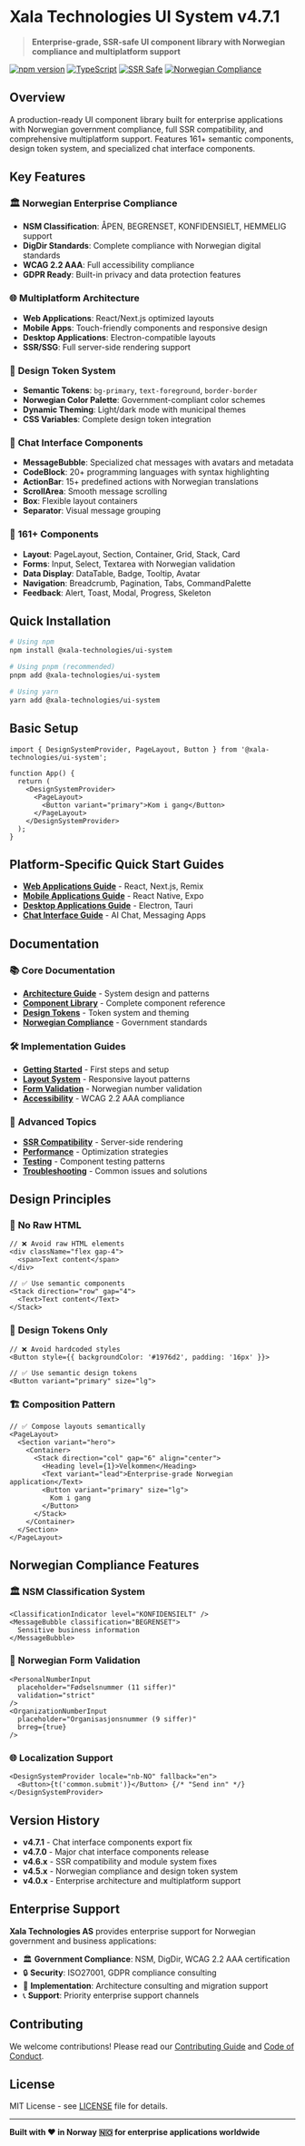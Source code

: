 # Xala Technologies UI System v4.7.1

> **Enterprise-grade, SSR-safe UI component library with Norwegian compliance and multiplatform support**

[![npm version](https://badge.fury.io/js/%40xala-technologies%2Fui-system.svg)](https://badge.fury.io/js/%40xala-technologies%2Fui-system)
[![TypeScript](https://img.shields.io/badge/TypeScript-Ready-blue.svg)](https://www.typescriptlang.org/)
[![SSR Safe](https://img.shields.io/badge/SSR-Safe-green.svg)](https://nextjs.org/)
[![Norwegian Compliance](https://img.shields.io/badge/Norwegian-Compliant-red.svg)](https://www.digdir.no/)

## Overview

A production-ready UI component library built for enterprise applications with Norwegian government compliance, full SSR compatibility, and comprehensive multiplatform support. Features 161+ semantic components, design token system, and specialized chat interface components.

## Key Features

### 🏛️ **Norwegian Enterprise Compliance**

- **NSM Classification**: ÅPEN, BEGRENSET, KONFIDENSIELT, HEMMELIG support
- **DigDir Standards**: Complete compliance with Norwegian digital standards
- **WCAG 2.2 AAA**: Full accessibility compliance
- **GDPR Ready**: Built-in privacy and data protection features

### 🌐 **Multiplatform Architecture**

- **Web Applications**: React/Next.js optimized layouts
- **Mobile Apps**: Touch-friendly components and responsive design
- **Desktop Applications**: Electron-compatible layouts
- **SSR/SSG**: Full server-side rendering support

### 🎨 **Design Token System**

- **Semantic Tokens**: `bg-primary`, `text-foreground`, `border-border`
- **Norwegian Color Palette**: Government-compliant color schemes
- **Dynamic Theming**: Light/dark mode with municipal themes
- **CSS Variables**: Complete design token integration

### 💬 **Chat Interface Components**

- **MessageBubble**: Specialized chat messages with avatars and metadata
- **CodeBlock**: 20+ programming languages with syntax highlighting
- **ActionBar**: 15+ predefined actions with Norwegian translations
- **ScrollArea**: Smooth message scrolling
- **Box**: Flexible layout containers
- **Separator**: Visual message grouping

### 🧩 **161+ Components**

- **Layout**: PageLayout, Section, Container, Grid, Stack, Card
- **Forms**: Input, Select, Textarea with Norwegian validation
- **Data Display**: DataTable, Badge, Tooltip, Avatar
- **Navigation**: Breadcrumb, Pagination, Tabs, CommandPalette
- **Feedback**: Alert, Toast, Modal, Progress, Skeleton

## Quick Installation

```bash
# Using npm
npm install @xala-technologies/ui-system

# Using pnpm (recommended)
pnpm add @xala-technologies/ui-system

# Using yarn
yarn add @xala-technologies/ui-system
```

## Basic Setup

```tsx
import { DesignSystemProvider, PageLayout, Button } from '@xala-technologies/ui-system';

function App() {
  return (
    <DesignSystemProvider>
      <PageLayout>
        <Button variant="primary">Kom i gang</Button>
      </PageLayout>
    </DesignSystemProvider>
  );
}
```

## Platform-Specific Quick Start Guides

- **[Web Applications Guide](./docs/quick-start/web-applications.md)** - React, Next.js, Remix
- **[Mobile Applications Guide](./docs/quick-start/mobile-applications.md)** - React Native, Expo
- **[Desktop Applications Guide](./docs/quick-start/desktop-applications.md)** - Electron, Tauri
- **[Chat Interface Guide](./docs/quick-start/chat-interfaces.md)** - AI Chat, Messaging Apps

## Documentation

### 📚 **Core Documentation**

- **[Architecture Guide](./docs/architecture.md)** - System design and patterns
- **[Component Library](./docs/components/README.md)** - Complete component reference
- **[Design Tokens](./docs/design-tokens.md)** - Token system and theming
- **[Norwegian Compliance](./docs/norwegian-compliance.md)** - Government standards

### 🛠️ **Implementation Guides**

- **[Getting Started](./docs/getting-started.md)** - First steps and setup
- **[Layout System](./docs/layouts/README.md)** - Responsive layout patterns
- **[Form Validation](./docs/forms/validation.md)** - Norwegian number validation
- **[Accessibility](./docs/accessibility/README.md)** - WCAG 2.2 AAA compliance

### 🎯 **Advanced Topics**

- **[SSR Compatibility](./docs/ssr-best-practices.md)** - Server-side rendering
- **[Performance](./docs/performance.md)** - Optimization strategies
- **[Testing](./docs/testing/README.md)** - Component testing patterns
- **[Troubleshooting](./docs/troubleshooting.md)** - Common issues and solutions

## Design Principles

### 🚫 **No Raw HTML**

```tsx
// ❌ Avoid raw HTML elements
<div className="flex gap-4">
  <span>Text content</span>
</div>

// ✅ Use semantic components
<Stack direction="row" gap="4">
  <Text>Text content</Text>
</Stack>
```

### 🎨 **Design Tokens Only**

```tsx
// ❌ Avoid hardcoded styles
<Button style={{ backgroundColor: '#1976d2', padding: '16px' }}>

// ✅ Use semantic design tokens
<Button variant="primary" size="lg">
```

### 🏗️ **Composition Pattern**

```tsx
// ✅ Compose layouts semantically
<PageLayout>
  <Section variant="hero">
    <Container>
      <Stack direction="col" gap="6" align="center">
        <Heading level={1}>Velkommen</Heading>
        <Text variant="lead">Enterprise-grade Norwegian application</Text>
        <Button variant="primary" size="lg">
          Kom i gang
        </Button>
      </Stack>
    </Container>
  </Section>
</PageLayout>
```

## Norwegian Compliance Features

### 🏛️ **NSM Classification System**

```tsx
<ClassificationIndicator level="KONFIDENSIELT" />
<MessageBubble classification="BEGRENSET">
  Sensitive business information
</MessageBubble>
```

### 📝 **Norwegian Form Validation**

```tsx
<PersonalNumberInput
  placeholder="Fødselsnummer (11 siffer)"
  validation="strict"
/>
<OrganizationNumberInput
  placeholder="Organisasjonsnummer (9 siffer)"
  brreg={true}
/>
```

### 🌐 **Localization Support**

```tsx
<DesignSystemProvider locale="nb-NO" fallback="en">
  <Button>{t('common.submit')}</Button> {/* "Send inn" */}
</DesignSystemProvider>
```

## Version History

- **v4.7.1** - Chat interface components export fix
- **v4.7.0** - Major chat interface components release
- **v4.6.x** - SSR compatibility and module system fixes
- **v4.5.x** - Norwegian compliance and design token system
- **v4.0.x** - Enterprise architecture and multiplatform support

## Enterprise Support

**Xala Technologies AS** provides enterprise support for Norwegian government and business applications:

- 🏛️ **Government Compliance**: NSM, DigDir, WCAG 2.2 AAA certification
- 🔒 **Security**: ISO27001, GDPR compliance consulting
- 🚀 **Implementation**: Architecture consulting and migration support
- 📞 **Support**: Priority enterprise support channels

## Contributing

We welcome contributions! Please read our [Contributing Guide](./CONTRIBUTING.md) and [Code of Conduct](./CODE_OF_CONDUCT.md).

## License

MIT License - see [LICENSE](./LICENSE) file for details.

---

**Built with ❤️ in Norway 🇳🇴 for enterprise applications worldwide**
